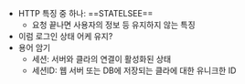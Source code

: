 - HTTP 특징 중 하나: ==STATELSEE==
	- 요청 끝나면 사용자의 정보 등 유지하지 않는 특징
- 이럼 로그인 상태 어케 유지?
- 용어 암기
	- 세션: 서버와 클라의 연결이 활성화된 상태
	- 세션ID: 웹 서버 또는 DB에 저장되는 클라에 대한 유니크한 ID
